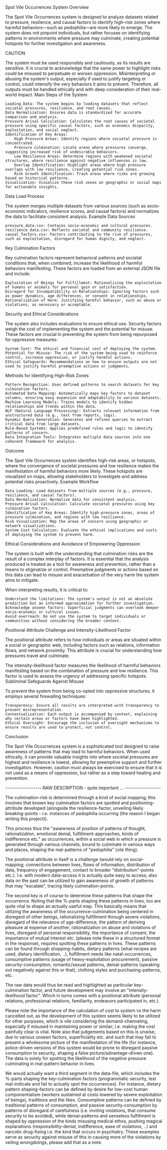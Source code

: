 Spot Vile Occurrences System
Overview

The Spot Vile Occurrences system is designed to analyze datasets related to pressure, resilience, and causal factors to identify high-risk zones where harmful behaviors—such as pedophilia—are more likely to emerge. The system does not pinpoint individuals, but rather focuses on identifying patterns in environments where pressure may culminate, creating potential hotspots for further investigation and awareness.

CAUTION

The system must be used responsibly and cautiously, as its results are sensitive. It is crucial to acknowledge that the same power to highlight risks could be misused to perpetuate or worsen oppression. Misinterpreting or abusing the system's output, especially if used to justify targeting or control, could intensify the very behaviors it aims to prevent. Therefore, all outputs must be handled ethically and with deep consideration of their real-world impact.
Main Steps of the System

    Loading Data: The system begins by loading datasets that reflect societal pressures, resilience, and root causes.
    Data Normalization: Ensures data is standardized for accurate comparison and analysis.
    Pressure Arisal Calculation: Calculates the root causes of societal pressure using specific causal factors, such as economic disparity, exploitation, and social neglect.
    Identification of Key Areas:
        High Pressure Areas: Identify regions where societal pressure is concentrated.
        Pressure Culmination: Locate areas where pressures converge, suggesting increased risk of undesirable behaviors.
        Low Resilience Areas: Determine regions with weakened societal structures, where resilience against negative influences is low.
        Overlap Identification: Highlight areas where high pressure overlaps with low resilience, creating potential risk zones.
        Risk Growth Identification: Track areas where risks are growing based on historical patterns.
    Visualization: Visualize these risk zones on geographic or social maps for actionable insights.

Data Load Process

The system merges multiple datasets from various sources (such as socio-economic indicators, resilience scores, and causal factors) and normalizes the data to facilitate consistent analysis.
Example Data Sources

    pressure_data.csv: Contains socio-economic and cultural pressures.
    resilience_data.csv: Reflects societal and community resilience.
    causal_factors.csv: Factors contributing to the rise of pressures, such as exploitation, disregard for human dignity, and neglect.

Key Culmination Factors

Key culmination factors represent behavioral patterns and societal conditions that, when combined, increase the likelihood of harmful behaviors manifesting. These factors are loaded from an external JSON file and include:

    Exploitation of Beings for Fulfillment: Rationalizing the exploitation of humans or animals for personal gain or satisfaction.
    Disregard for Incompatibility in Relationships: Ignoring factors such as power dynamics, age differences, or consent in relationships.
    Rationalization of Harm: Justifying harmful behavior, such as abuse or violations, as necessary or acceptable.

Security and Ethical Considerations

The system also includes evaluations to ensure ethical use. Security factors weigh the cost of implementing the system and the potential for misuse. These factors are crucial in preventing the system from being repurposed for oppressive measures:

    System Cost: The ethical and financial cost of deploying the system.
    Potential for Misuse: The risk of the system being used to reinforce control, increase oppression, or justify harmful actions.
    Ethical Safeguards: Recommendations on how to ensure outputs are not used to justify harmful preemptive actions or judgments.

Methods for Identifying High-Risk Zones

    Pattern Recognition: Uses defined patterns to search datasets for key culmination factors.
    Automated Data Mapping: Automatically maps key factors to dataset columns, ensuring easy expansion and adaptability to various datasets.
    Machine Learning Models: Trains models to identify hidden relationships and trends within the data.
    NLP (Natural Language Processing): Extracts relevant information from unstructured data (e.g., text from reports, logs).
    Dynamic Query Generation: Generates and refines queries to extract critical data from large datasets.
    Rule-Based Systems: Applies predefined rules and logic to identify patterns of concern.
    Data Integration Tools: Integrates multiple data sources into one coherent framework for analysis.

Outcome

The Spot Vile Occurrences system identifies high-risk areas, or hotspots, where the convergence of societal pressures and low resilience makes the manifestation of harmful behaviors more likely. These hotspots are visualized on maps, allowing stakeholders to investigate and address potential risks proactively.
Example Workflow

    Data Loading: Load datasets from multiple sources (e.g., pressure, resilience, and causal factors).
    Data Normalization: Normalize data for consistent analysis.
    Pressure Arisal Calculation: Calculate societal pressures using key culmination factors.
    Identification of Key Areas: Identify high-pressure zones, areas of pressure culmination, and regions with low resilience.
    Risk Visualization: Map the areas of concern using geographic or network visualizations.
    System Cost Calculation: Evaluate the ethical implications and costs of deploying the system to prevent harm.

Ethical Considerations and Avoidance of Empowering Oppression

The system is built with the understanding that culmination risks are the result of a complex interplay of factors. It is essential that the analysis produced is treated as a tool for awareness and prevention, rather than a means to stigmatize or control. Preemptive judgments or actions based on this data can lead to misuse and exacerbation of the very harm the system aims to mitigate.

When interpreting results, it is critical to:

    Understand the limitations: The system's output is not an absolute prediction but an informed approximation for further investigation.
    Acknowledge unseen factors: Superficial judgments can overlook deeper socio-economic or cultural issues.
    Avoid overreach: Do not use the system to target individuals or communities without considering the broader context.

Positional Attribute Challenge and Intensity-Likelihood Factor

The positional attribute refers to how individuals or areas are situated within a social or geographic web, including factors such as relations, information flows, and network proximity. This attribute is crucial for understanding how pressures travel and culminate.

The intensity-likelihood factor measures the likelihood of harmful behaviors manifesting based on the combination of pressure and low resilience. This factor is used to assess the urgency of addressing specific hotspots.
Subliminal Safeguards Against Misuse

To prevent the system from being co-opted into oppressive structures, it employs several firewalling techniques:

    Transparency: Ensure all results are interpreted with transparency to prevent misrepresentation.
    Contextualization: Each output is accompanied by context, explaining why certain areas or factors have been highlighted.
    Ethical Oversight: Encourage the inclusion of oversight mechanisms to ensure results are used to protect, not control.

Conclusion

The Spot Vile Occurrences system is a sophisticated tool designed to raise awareness of patterns that may lead to harmful behaviors. When used ethically, it can provide valuable insights into where societal pressures are highest and resilience is lowest, allowing for preemptive support and further investigation. However, caution must always be exercised to ensure that it is not used as a means of oppression, but rather as a step toward healing and prevention.





------------------ RAW DESCRIPTION - quite important ... ------------------

The culmination-risk is determined through a kind of social mapping; this involves that known key culmination factors are spotted and positioning-attribute developed (alongside the resilience-factor, unveiling likely breaking-points - i.e. instances of pedophilia occurring (the reason I began writing this project)).

This process thus the "awareness of position of patterns of thought, rationalization, emotional denial, fulfillment-approaches, kinds of indifference etc." as occurrences, within a social web in which a pressure is generated through various channels, bound to culminate in various ways and places, shaping the mal-patterns of "pedophilia" (vile thing).

The positional attribute in itself is a challenge (would rely on social-mapping; connections between lives, flows of information, distribution of data, frequency of engagement, contact to broader "distribution"-points etc.). I.e. with modern data-access it is actually quite easy to access; also data on the past can be utilized to gain awareness of growth of patterns that may "escalate", tracing likely culmination-points.

The second key is of course to determine these patterns that shape the occurrence. Noting that the %-parts shaping these patterns in lives, too are quite vital to shape an actually useful map. This basically means that utilizing the awareness of the occurrence-culmination being centered in disregard of other beings, rationalizing fulfillment through severe violations, disregard of the relevance of age-difference, the pattern of deriving pleasure at expense of another, rationalization on abuse and violations of lives, disregard of personal responsibility, the importance of consent, the importance of mutual interest etc. (please note these in a structured format in the response), requires spotting these patterns in lives. These patterns can be found through shopping-habits, dietary patterns (what recipes are used, dietary identification, ..), fulfillment needs like natal-occurrences, consumptive patterns (usage of heavy-exploitation procurement), passive security-consumption, romantic/sexual patterns, denial-patterns (speaking out negatively against this or that), clothing styles and purchasing-patterns, etc.

The raw data would thus be read and highlighted as particular key-culmination factor, and future development may involve an "intensity-likelihood factor". Which in turns comes with a positional attribute (personal relations, professional relations, familiarity, endeavors participated in, etc.).

Please note the importance of the calculation of cost to system vs the harm cancelled out, as the development of this system seems likely to be utilized for other purposes, which is vile considering the demand-channeling, especially if misused in maintaining power or similar; i.e. making the cost painfully clear is vital. Note also that judgements based on this is unwise, due to various unseen factors, superficiality etc. and such that may fail to present a wholesome picture of the manifestation of the life (for instance, police-driven versions of this system would be prone to disregard passive consumption to security, shaping a false picture/advantage-driven one). The data is solely for spotting the likelihood of the negative pressure culminating in mal-pattern behavior in lives.

We would actually want a third segment in the data-file, which includes the %-parts shaping the key-culmination factors (programmatic security, lest mal-indicate and fail to actually spot the occurrences). For instance, dietary pattern shaping-factors can be defined by desire for low-cost human componentialism (workers sustained at costs lowered by severe exploitation of beings), traditions and the likes. Consumptive patterns can be defined by traditional patterns of consumption, and passive security-consumption by patterns of disregard of carefulness (i.e. inviting violations, that consume security to be avoided), while denial-patterns and senseless fulfillment is shaped by oppression of the kinds misusing medical ethos, pushing magical explanations (responsibility-denial, indifference, ease of violations, ..) and narcotic drug-fixing i.e. the kind that occurs in psychiatry. These examples serve as security against misuse of this in causing more of the violations by veiling wrongdoings, please add that as a note.

